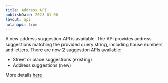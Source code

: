 ```yaml
---
title: Address API
publishDate: 2023-01-06
layout: api
notanapi: true
---
```


A new address suggestion API is available. The API provides address suggestions matching the provided query string, including house numbers and letters. There are now 2 suggestion APIs available:

* Street or place suggestions (existing)
* Address suggestions (new)

More details [here](/api/address/#get-address-suggestions-get)
